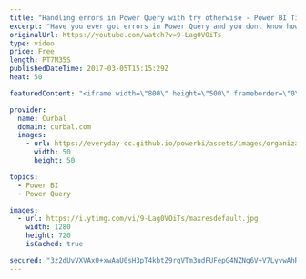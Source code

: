 ```yaml
---
title: "Handling errors in Power Query with try otherwise - Power BI Tips & Tricks #32"
excerpt: "Have you ever got errors in Power Query and you dont know how to manage them?  In today's tutorials I will show you how to: Delete errors in Power Query or Expand the list without removing them, allowing you to filter them out.  Link to Power BI file: http://gofile.me/2kEOD/ADBC7nTLX   Looking for a"
originalUrl: https://youtube.com/watch?v=9-Lag0VOiTs
type: video
price: Free
length: PT7M35S
publishedDateTime: 2017-03-05T15:15:29Z
heat: 50

featuredContent: "<iframe width=\"800\" height=\"500\" frameborder=\"0\" src=\"https://www.youtube.com/embed/9-Lag0VOiTs\" allow=\"accelerometer; autoplay; encrypted-media; gyroscope; picture-in-picture\" allowfullscreen></iframe>"

provider:
  name: Curbal
  domain: curbal.com
  images:
    - url: https://everyday-cc.github.io/powerbi/assets/images/organizations/curbal.com-50x50.jpg
      width: 50
      height: 50

topics:
  - Power BI
  - Power Query

images:
  - url: https://i.ytimg.com/vi/9-Lag0VOiTs/maxresdefault.jpg
    width: 1280
    height: 720
    isCached: true

secured: "3z2dUvVXVAx0+xwAaU0sH3pT4kbtZ9rqVTm3udFUFepG4NZNg6V+V7LyvwAhRZ0bFTrwHatYvA7LX9detftiClt09+0Fkd1uR95HBBtEiwTK9fiH6rGi3yhUKt3gy3l9293709q3utbWflr74vnpnEkyxBiIiN5eMJqDawY0ydCKNtUZsHF6mRlEdhS3KZyEeL5W5y08fxtD/hQpDG/COm43jPyeB+ZV3XWDQxX53hHGcThiDVI2ce8synBgszuUA1PAs4+25vXb+etjLVas4t5apkPrhtLUzz3eDsp084a+7PIQKHNdmaaGf22MqcVhPK3GRhvF3UPLHetnXi16wzK/PZMNXxWaUwyeeSx9pj5j9LH/IVYep+CTx4Ai075CIIJxzsGkY4nDrgKzM+relrllem1jqlTR78a1Or69iJ4=;r1+uS6Y+CWTiekZuwKrp3A=="
---
```


